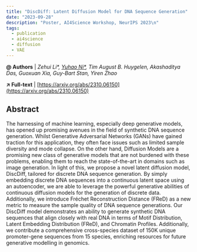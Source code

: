 ```yaml
---
title: "DiscDiff: Latent Diffusion Model for DNA Sequence Generation"
date: "2023-09-28"
description: "Poster, AI4Science Workshop, NeurIPS 2023\n"
tags:
  - publication
  - ai4science
  - diffusion
  - VAE
---
```


**&commat; Authors** | *Zehui Li\*, <u>Yuhao Ni\*</u>, Tim August B. Huygelen, Akashaditya Das, Guoxuan Xia, Guy-Bart Stan, Yiren Zhao*

**&nearr; Full-text** | [https://arxiv.org/abs/2310.06150](https://arxiv.org/abs/2310.06150)

## Abstract

The harnessing of machine learning, especially deep generative models, has opened up promising avenues in the field of synthetic DNA sequence generation. Whilst Generative Adversarial Networks (GANs) have gained traction for this application, they often face issues such as limited sample diversity and mode collapse. On the other hand, Diffusion Models are a promising new class of generative models that are not burdened with these problems, enabling them to reach the state-of-the-art in domains such as image generation. In light of this, we propose a novel latent diffusion model, DiscDiff, tailored for discrete DNA sequence generation. By simply embedding discrete DNA sequences into a continuous latent space using an autoencoder, we are able to leverage the powerful generative abilities of continuous diffusion models for the generation of discrete data. Additionally, we introduce Fréchet Reconstruction Distance (FReD) as a new metric to measure the sample quality of DNA sequence generations. Our DiscDiff model demonstrates an ability to generate synthetic DNA sequences that align closely with real DNA in terms of Motif Distribution, Latent Embedding Distribution (FReD), and Chromatin Profiles. Additionally, we contribute a comprehensive cross-species dataset of 150K unique promoter-gene sequences from 15 species, enriching resources for future generative modelling in genomics.

## 